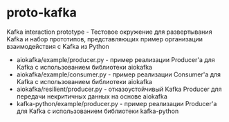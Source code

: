 # proto-kafka

Kafka interaction prototype - Тестовое окружение для развертывания Kafka и набор прототипов, представляющих пример организации взаимодействия с Kafka из Python

 * aiokafka/example/producer.py - пример реализации Producer'а для Kafka с использованием библиотеки aiokafka
 * aiokafka/example/consumer.py - пример реализации Consumer'а для Kafka с использованием библиотеки aiokafka
 * aiokafka/resilient/producer.py - отказоустойчивый Kafka Producer для передачи некритичных данных на основе aiokafka
 * kafka-python/example/producer.py - пример реализации Producer'а для Kafka с использованием библиотеки kafka-python
